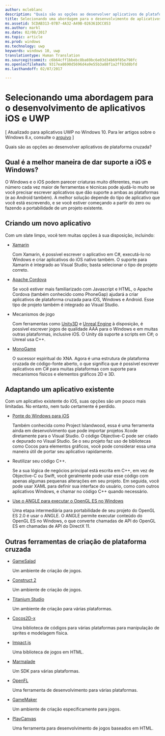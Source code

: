 ```yaml
---
author: mcleblanc
description: "Quais são as opções ao desenvolver aplicativos de plataforma cruzada?"
title: Selecionando uma abordagem para o desenvolvimento de aplicativos iOS e UWP
ms.assetid: 5CDAB313-07B7-4A32-A49B-026361DCC853
ms.author: markl
ms.date: 02/08/2017
ms.topic: article
ms.prod: windows
ms.technology: uwp
keywords: windows 10, uwp
translationtype: Human Translation
ms.sourcegitcommit: c6b64cff1bbebc8ba69bc6e03d34b69f85e798fc
ms.openlocfilehash: 9317ea8690d5696d4a9e55b3a88f1a2ff83d8bfd
ms.lasthandoff: 02/07/2017

---
```


# <a name="selecting-an-approach-to-ios-and-uwp-app-development"></a>Selecionando uma abordagem para o desenvolvimento de aplicativos iOS e UWP

\[ Atualizado para aplicativos UWP no Windows 10. Para ler artigos sobre o Windows 8.x, consulte o [arquivo](http://go.microsoft.com/fwlink/p/?linkid=619132) \]

Quais são as opções ao desenvolver aplicativos de plataforma cruzada?

## <a name="whats-the-best-way-to-support-both-ios-and-windows"></a>Qual é a melhor maneira de dar suporte a iOS e Windows?

O Windows e o iOS podem parecer criaturas muito diferentes, mas um número cada vez maior de ferramentas e técnicas pode ajudá-lo muito se você precisar escrever aplicativos que dão suporte a ambas as plataformas (e ao Android também). A melhor solução depende do tipo de aplicativo que você está escrevendo, e se você estiver começando a partir do zero ou fazendo a portabilidade de um projeto existente.

## <a name="writing-a-new-app"></a>Criando um novo aplicativo

Com um slate limpo, você tem muitas opções à sua disposição, incluindo:

-   [Xamarin](http://go.microsoft.com/fwlink/p/?LinkID=320484)

    Com Xamarin, é possível escrever o aplicativo em C#, executá-lo no Windows e criar aplicativos do iOS nativo também. O suporte para Xamarin é integrado ao Visual Studio; basta selecionar o tipo de projeto correto.

-   [Apache Cordova](http://go.microsoft.com/fwlink/p/?LinkID=400439)

    Se você estiver mais familiarizado com Javascript e HTML, o Apache Cordova (também conhecido como PhoneGap) ajudará a criar aplicativos de plataforma cruzada para iOS, Windows e Android. Esse tipo de projeto também é integrado ao Visual Studio.

-   Mecanismos de jogo

    Com ferramentas como [Unity3D](http://go.microsoft.com/fwlink/p/?LinkID=320479) e [Unreal Engine](http://go.microsoft.com/fwlink/p/?LinkID=394062) à disposição, é possível escrever jogos de qualidade AAA para o Windows e em muitas outras plataformas, inclusive iOS. O Unity dá suporte a scripts em C#; o Unreal usa C++.

-   [MonoGame](http://go.microsoft.com/fwlink/p/?LinkID=320483)

    O sucessor espiritual do XNA. Agora é uma estrutura de plataforma cruzada de código-fonte aberto, o que significa que é possível escrever aplicativos em C# para muitas plataformas com suporte para mecanismos físicos e elementos gráficos 2D e 3D.

## <a name="adapting-an-existing-app"></a>Adaptando um aplicativo existente

Com um aplicativo existente do iOS, suas opções são um pouco mais limitadas. No entanto, nem tudo certamente é perdido.

-   [Ponte do Windows para iOS](https://go.microsoft.com/fwlink/p/?LinkId=619014)

    Também conhecida como Project Islandwood, essa é uma ferramenta ainda em desenvolvimento que pode importar projetos Xcode diretamente para o Visual Studio. O código Objective-C pode ser criado e depurado no Visual Studio. Se o seu projeto faz uso de bibliotecas como Cocos para elementos gráficos, você pode considerar essa uma maneira útil de portar seu aplicativo rapidamente.

-   Reutilizar seu código C++.

    Se a sua lógica de negócios principal está escrita em C++, em vez de Objective-C ou Swift, você geralmente pode usar esse código com apenas algumas pequenas alterações em seu projeto. Em seguida, você pode usar XAML para definir sua interface do usuário, como com outros aplicativos Windows, e chamar no código C++ quando necessário.

-   [Use o ANGLE para executar o OpenGL ES no Windows](http://go.microsoft.com/fwlink/p/?linkid=618387)

    Uma etapa intermediária para portabilidade de seu projeto do OpenGL ES 2.0 é usar o ANGLE. O ANGLE permite executar conteúdo do OpenGL ES no Windows, o que converte chamadas de API do OpenGL ES em chamadas de API do DirectX 11.

## <a name="other-cross-platform-authoring-tools"></a>Outras ferramentas de criação de plataforma cruzada

-   [GameSalad](http://go.microsoft.com/fwlink/p/?LinkID=320480)

    Um ambiente de criação de jogos.

-   [Construct 2]( http://go.microsoft.com/fwlink/p/?LinkID=320481)

    Um ambiente de criação de jogos.

-   [Titanium Studio](http://go.microsoft.com/fwlink/p/?LinkID=320482)

    Um ambiente de criação para várias plataformas.

-   [Cocos2D-x](http://go.microsoft.com/fwlink/p/?LinkID=320485)

    Uma biblioteca de códigos para várias plataformas para manipulação de sprites e modelagem física.

-   [Impact.js](http://go.microsoft.com/fwlink/p/?LinkID=320486)

    Uma biblioteca de jogos em HTML.

-   [Marmalade](http://go.microsoft.com/fwlink/p/?LinkID=320487)

    Um SDK para várias plataformas.

-   [OpenFL](http://go.microsoft.com/fwlink/p/?LinkID=320488)

    Uma ferramenta de desenvolvimento para várias plataformas.

-   [GameMaker](http://go.microsoft.com/fwlink/p/?LinkID=320490)

    Um ambiente de criação especificamente para jogos.

-   [PlayCanvas](http://go.microsoft.com/fwlink/p/?LinkID=394061)

    Uma ferramenta para desenvolvimento de jogos baseados em HTML.


